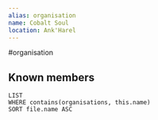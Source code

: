 ```yaml
---
alias: organisation
name: Cobalt Soul
location: Ank'Harel
---
```


#organisation

## Known members
```dataview
LIST 
WHERE contains(organisations, this.name)
SORT file.name ASC
```
